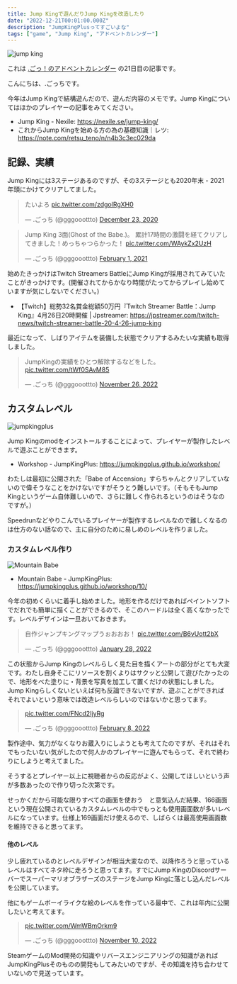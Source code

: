```yaml
---
title: Jump Kingで遊んだりJump Kingを改造したり
date: "2022-12-21T00:01:00.000Z"
description: "JumpKingPlusってすごいよな"
tags: ["game", "Jump King", "アドベントカレンダー"]
---
```


![jump king](/blog/assets/images//posts/20221221-jumpking-maps/Jump-King.jpg)

これは [.ごっ！のアドベントカレンダー](https://adventar.org/calendars/8199) の21日目の記事です。

こんにちは、.ごっちです。

今年はJump Kingで結構遊んだので、遊んだ内容のメモです。Jump Kingについてはほかのプレイヤーの記事をみてください。

- Jump King - Nexile: https://nexile.se/jump-king/
- これからJump Kingを始める方の為の基礎知識｜レツ:  https://note.com/retsu_teno/n/n4b3c3ec029da

## 記録、実績

Jump Kingには3ステージあるのですが、その3ステージとも2020年末 - 2021年頭にかけてクリアしてました。

<blockquote class="twitter-tweet"><p lang="ja" dir="ltr">たいよろ <a href="https://t.co/zdgolRgXH0">pic.twitter.com/zdgolRgXH0</a></p>&mdash; .ごっち (@gggooottto) <a href="https://twitter.com/gggooottto/status/1341778764997357569?ref_src=twsrc%5Etfw">December 23, 2020</a></blockquote>

<blockquote class="twitter-tweet"><p lang="ja" dir="ltr">Jump King 3面(Ghost of the Babe.)。 累計17時間の激闘を経てクリアしてきました！めっちゃつらかった！ <a href="https://t.co/WAykZx2UzH">pic.twitter.com/WAykZx2UzH</a></p>&mdash; .ごっち (@gggooottto) <a href="https://twitter.com/gggooottto/status/1356270836341039104?ref_src=twsrc%5Etfw">February 1, 2021</a></blockquote>

始めたきっかけはTwitch Streamers BattleにJump Kingが採用されてみていたことがきっかけです。(開催されてからかなり時間がたってからプレイし始めていますが気にしないでください。)

- 【Twitch】総勢32名賞金総額50万円『Twitch Streamer Battle：Jump King』4月26日20時開催 | Jpstreamer:  https://jpstreamer.com/twitch-news/twitch-streamer-battle-20-4-26-jump-king

最近になって、しばりアイテムを装備した状態でクリアするみたいな実績も取得しました。

<blockquote class="twitter-tweet"><p lang="ja" dir="ltr">JumpKingの実績をひとつ解除するなどをした。 <a href="https://t.co/tWf0SAvM85">pic.twitter.com/tWf0SAvM85</a></p>&mdash; .ごっち (@gggooottto) <a href="https://twitter.com/gggooottto/status/1596386455466962945?ref_src=twsrc%5Etfw">November 26, 2022</a></blockquote>

## カスタムレベル

![jumpkingplus](/blog/assets/images//posts/20221221-jumpking-maps/JumpKingPlus.png)

Jump Kingのmodをインストールすることによって、プレイヤーが製作したレベルで遊ぶことができます。

- Workshop - JumpKingPlus: https://jumpkingplus.github.io/workshop/

わたしは最初に公開された「Babe of Accension」すらちゃんとクリアしていないので偉そうなことをかけないですがそうとう難しいです。（そもそもJump Kingというゲーム自体難しいので、さらに難しく作られるというのはそうなのですが。）

Speedrunなどやりこんでいるプレイヤーが製作するレベルなので難しくなるのは仕方のない話なので、主に自分のために易しめのレベルを作りました。

### カスタムレベル作り

![Mountain Babe](/blog/assets/images//posts/20221221-jumpking-maps/MountainBabe.png)

- Mountain Babe - JumpKingPlus: https://jumpkingplus.github.io/workshop/10/

今年の初めくらいに着手し始めました。地形を作るだけであればペイントソフトでだれでも簡単に描くことができるので、そこのハードルは全く高くなかったです。レベルデザインは一旦おいておきます。

<blockquote class="twitter-tweet"><p lang="ja" dir="ltr">自作ジャンプキングマップうぉおおお！ <a href="https://t.co/B6vUott2bX">pic.twitter.com/B6vUott2bX</a></p>&mdash; .ごっち (@gggooottto) <a href="https://twitter.com/gggooottto/status/1487096876990033920?ref_src=twsrc%5Etfw">January 28, 2022</a></blockquote>

この状態からJump Kingのレベルらしく見た目を描くアートの部分がとても大変です。わたし自身そこにリソースを割くよりはサクッと公開して遊びたかったので、地形をべた塗りに・背景を写真を加工して置くだけの状態にしました。Jump Kingらしくないといえば何も反論できないですが、遊ぶことができればそれでよいという意味では改造レベルらしいのではないかと思ってます。

<blockquote class="twitter-tweet"><p lang="zxx" dir="ltr"><a href="https://t.co/FNcd2IjyRg">pic.twitter.com/FNcd2IjyRg</a></p>&mdash; .ごっち (@gggooottto) <a href="https://twitter.com/gggooottto/status/1491057367949398019?ref_src=twsrc%5Etfw">February 8, 2022</a></blockquote>

製作途中、気力がなくなりお蔵入りにしようとも考えてたのですが、それはそれでもったいない気がしたので何人かのプレイヤーに遊んでもらって、それで終わりにしようと考えてました。

そうするとプレイヤー以上に視聴者からの反応がよく、公開してほしいという声が多数あったので作り切った次第です。

せっかくだから可能な限りすべての画面を使おう　と意気込んだ結果、166画面という現在公開されているカスタムレベルの中でもっとも使用画面数が多いレベルになっています。仕様上169画面だけ使えるので、しばらくは最高使用画面数を維持できると思ってます。

#### 他のレベル

少し疲れているのとレベルデザインが相当大変なので、以降作ろうと思っているレベルはすべてネタ枠に走ろうと思ってます。すでにJump KingのDiscordサーバーでスーパーマリオブラザーズのステージをJump Kingに落とし込んだレベルを公開しています。

他にもゲームボーイライクな絵のレベルを作っている最中で、これは年内に公開したいと考えてます。

<blockquote class="twitter-tweet"><p lang="zxx" dir="ltr"><a href="https://t.co/WmWBmOrkm9">pic.twitter.com/WmWBmOrkm9</a></p>&mdash; .ごっち (@gggooottto) <a href="https://twitter.com/gggooottto/status/1590682298466594816?ref_src=twsrc%5Etfw">November 10, 2022</a></blockquote>

SteamゲームのMod開発の知識やリバースエンジニアリングの知識があればJumpKingPlusそのものの開発もしてみたいのですが、その知識を持ち合わせていないので見送っています。
